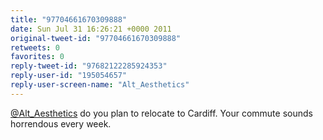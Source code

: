```yaml
---
title: "97704661670309888"
date: Sun Jul 31 16:26:21 +0000 2011
original-tweet-id: "97704661670309888"
retweets: 0
favorites: 0
reply-tweet-id: "97682122285924353"
reply-user-id: "195054657"
reply-user-screen-name: "Alt_Aesthetics"
---
```

<a href="https://twitter.com/Alt_Aesthetics">@Alt_Aesthetics</a> do you plan to relocate to Cardiff. Your commute sounds horrendous every week.
